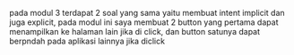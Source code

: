 pada modul 3 terdapat 2 soal yang sama yaitu membuat intent implicit dan juga explicit, pada modul ini saya membuat 2 button yang pertama dapat menampilkan ke halaman lain jika di click, dan button satunya dapat berpndah pada aplikasi lainnya jika diclick